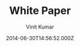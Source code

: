 ---
title: White Paper
github: https://github.com/vinitkumar/white-paper
demo: https://vinitkumar.github.io/white-paper/
author: Vinit Kumar
ssg:
  - Jekyll
cms:
  - Markdown
date: 2014-06-30T14:56:52.000Z
description: Simple, elegant and clean jekyll theme.
draft: true
publish_date: '2014-06-30T14:56:52Z'
update_date: '2021-09-03T19:18:22Z'
github_star: 213
github_fork: 155
---